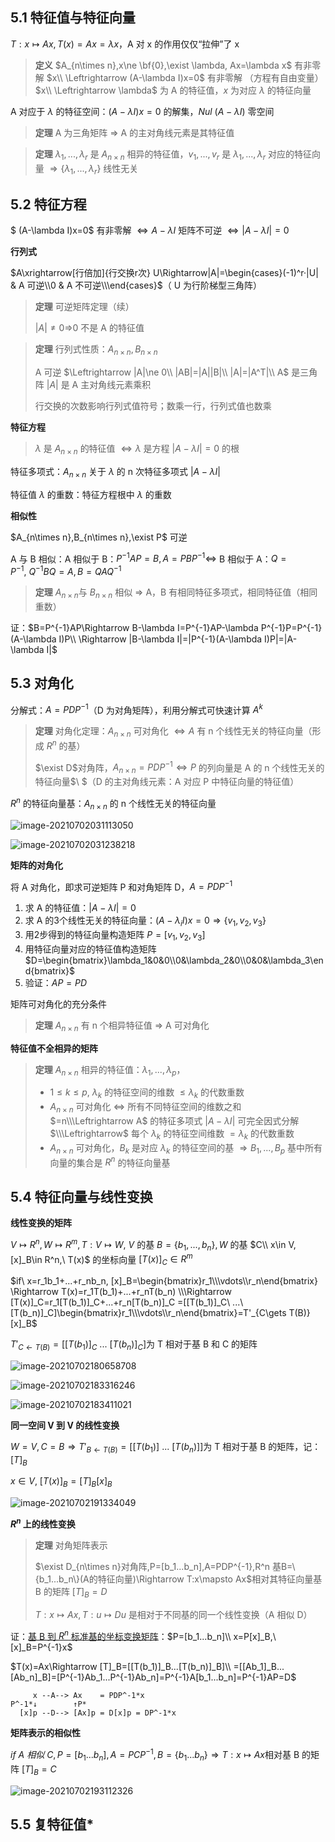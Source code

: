 ## 5.1 特征值与特征向量
$T:x\mapsto Ax, T(x)=Ax=\lambda x$，A 对 x 的作用仅仅“拉伸”了 x

> **定义** $A_{n\times n},x\ne \bf{0},\exist \lambda, Ax=\lambda x$ 有非零解 $x\\
> \Leftrightarrow (A-\lambda I)x=0$ 有非零解 （方程有自由变量）$x\\
> \Leftrightarrow \lambda$ 为 A 的特征值，$x$ 为对应 $\lambda$ 的特征向量

A 对应于 $\lambda$ 的特征空间：$(A-\lambda I)x=0$ 的解集，$Nul\ (A-\lambda I)$ 零空间

> **定理** A 为三角矩阵 $\Rightarrow$ A 的主对角线元素是其特征值

> **定理** $\lambda_1,...,\lambda_r$ 是 $A_{n\times n}$ 相异的特征值，$v_1,...,v_r$ 是 $\lambda_1,...,\lambda_r$ 对应的特征向量 $\Rightarrow \{\lambda_1,...,\lambda_r\}$ 线性无关

## 5.2 特征方程
$ (A-\lambda I)x=0$ 有非零解 $\Leftrightarrow A-\lambda I$ 矩阵不可逆 $\Leftrightarrow |A-\lambda I|=0$

**行列式**

$A\xrightarrow[行倍加]{行交换r次} U\Rightarrow|A|=\begin{cases}(-1)^r·|U| & A 可逆\\0 & A 不可逆\\\end{cases}$（ U 为行阶梯型三角阵）

> **定理** 可逆矩阵定理（续）
>
> $|A|\ne 0\Rightarrow$0 不是 A 的特征值

> **定理** 行列式性质：$A_{n\times n},B_{n\times n}$
>
> A 可逆  $\Leftrightarrow |A|\ne 0\\
> |AB|=|A||B|\\
> |A|=|A^T|\\
> A$ 是三角阵 $|A|$ 是 A 主对角线元素乘积
> 
> 行交换的次数影响行列式值符号；数乘一行，行列式值也数乘

**特征方程**

> $\lambda$ 是 $A_{n\times n}$ 的特征值 $\Leftrightarrow \lambda$ 是方程 $|A-\lambda I|=0$ 的根

特征多项式：$A_{n\times n}$ 关于 $\lambda$ 的 n 次特征多项式 $|A-\lambda I|$

特征值 $\lambda$ 的重数：特征方程根中 $\lambda$ 的重数

**相似性** 

$A_{n\times n},B_{n\times n},\exist P$ 可逆

A 与 B 相似：A 相似于 B：$P^{-1}AP=B,A=PBP^{-1}\Leftrightarrow$ B 相似于 A：$Q=P^{-1},\ Q^{-1}BQ=A, B=QAQ^{-1}$

> **定理** $A_{n\times n}$与 $B_{n\times n}$  相似 $\Rightarrow$ A，B 有相同特征多项式，相同特征值（相同重数）

证：$B=P^{-1}AP\Rightarrow B-\lambda I=P^{-1}AP-\lambda P^{-1}P=P^{-1}(A-\lambda I)P\\
\Rightarrow |B-\lambda I|=|P^{-1}(A-\lambda I)P|=|A-\lambda I|$

## 5.3 对角化

分解式：$A=PDP^{-1}$（D 为对角矩阵），利用分解式可快速计算 $A^k$

> **定理** 对角化定理：$A_{n\times n}$ 可对角化 $\Leftrightarrow A$ 有 n 个线性无关的特征向量（形成 $R^n$ 的基）
> 
> $\exist D$对角阵，$A_{n\times n}=PDP^{-1}\Leftrightarrow P$ 的列向量是 A 的 n 个线性无关的特征向量$\\
> $（D 的主对角线元素：A 对应 P 中特征向量的特征值）

$R^n$ 的特征向量基：$A_{n\times n}$ 的 n 个线性无关的特征向量

![image-20210702031113050](../assets/image-20210702031113050.png)

![image-20210702031238218](../assets/image-20210702031238218.png)

**矩阵的对角化**

将 A 对角化，即求可逆矩阵 P 和对角矩阵 D，$A=PDP^{-1}$ 

1. 求 A 的特征值：$|A-\lambda I|=0$
2. 求 A 的3个线性无关的特征向量：$(A-\lambda_i I)x=0\Rightarrow \{v_1,v_2,v_3\}$
3. 用2步得到的特征向量构造矩阵 $P=[v_1,v_2,v_3]$
4. 用特征向量对应的特征值构造矩阵 $D=\begin{bmatrix}\lambda_1&0&0\\0&\lambda_2&0\\0&0&\lambda_3\end{bmatrix}$
5. 验证：$AP=PD$

矩阵可对角化的充分条件

> **定理** $A_{n\times n}$ 有 n 个相异特征值 $\Rightarrow$ A 可对角化

**特征值不全相异的矩阵**

> **定理** $A_{n\times n}$ 相异的特征值：$\lambda_1,...,\lambda_p$，
>
> - $1\le k\le p,\ \lambda_k$ 的特征空间的维数 $\le\lambda_k$ 的代数重数
> - $A_{n\times n}$ 可对角化 $\Leftrightarrow$ 所有不同特征空间的维数之和 $=n\\\Leftrightarrow A$ 的特征多项式 $|A-\lambda I|$ 可完全因式分解 $\\\Leftrightarrow$ 每个 $\lambda_k$ 的特征空间维数 $=\lambda_k$ 的代数重数
> - $A_{n\times n}$ 可对角化，$B_k$ 是对应 $\lambda_k$ 的特征空间的基 $\Rightarrow B_1,...,B_p$ 基中所有向量的集合是 $R^n$ 的特征向量基

## 5.4 特征向量与线性变换

**线性变换的矩阵**

$V\mapsto R^n, W\mapsto R^m, T:V\mapsto W,\ V$ 的基 $B=\{b_1,...,b_n\}, W$ 的基 $C\\
x\in V, [x]_B\in R^n,\ T(x)$ 的坐标向量 $[T(x)]_C\in R^m$

$if\ x=r_1b_1+...+r_nb_n, [x]_B=\begin{bmatrix}r_1\\\vdots\\r_n\end{bmatrix}
\Rightarrow T(x)=r_1T(b_1)+...+r_nT(b_n)
\\\Rightarrow [T(x)]_C=r_1[T(b_1)]_C+...+r_n[T(b_n)]_C
=[[T(b_1)]_C\ ...\ [T(b_n)]_C]\begin{bmatrix}r_1\\\vdots\\r_n\end{bmatrix}=T'_{C\gets T(B)}[x]_B$

$T'_{C\gets T(B)}=[[T(b_1)]_C\ ...\ [T(b_n)]_C]$​ 为 T 相对于基 B 和  C 的矩阵

![image-20210702180658708](../assets/image-20210702180658708.png)

![image-20210702183316246](../assets/image-20210702183316246.png)

![image-20210702183411021](../assets/image-20210702183411021.png)

**同一空间 V 到 V 的线性变换**

$W=V,C=B \Rightarrow T'_{B\gets T(B)}=[[T(b_1)]\ ...\ [T(b_n)]]$​ 为 T 相对于基 B 的矩阵，记：$[T]_B$​

$x\in V,\ [T(x)]_B=[T]_B[x]_B$

![image-20210702191334049](../assets/image-20210702191334049.png)

**$R^n$ 上的线性变换**

> **定理** 对角矩阵表示
>
> $\exist D_{n\times n}对角阵,P=[b_1...b_n],A=PDP^{-1},R^n 基B=\{b_1...b_n\}(A的特征向量)\Rightarrow T:x\mapsto Ax$​ 相对其特征向量基 B 的矩阵 $[T]_B=D$​
>
> $T:x\mapsto Ax, T:u\mapsto Du$ 是相对于不同基的同一个线性变换（A 相似 D）

证：[基 B 到 $R^n$ 标准基的坐标变换矩阵](linear-algebra/vector-spaces?id=_44-坐标系)：$P=[b_1...b_n]\\
x=P[x]_B,\ [x]_B=P^{-1}x$

$T(x)=Ax\Rightarrow [T]_B=[[T(b_1)]_B...[T(b_n)]_B]\\
=[[Ab_1]_B...[Ab_n]_B]=[P^{-1}Ab_1...P^{-1}Ab_n]=P^{-1}A[b_1...b_n]=P^{-1}AP=D$​

```
     x --A--> Ax    = PDP^-1*x
P^-1*↓        ↑P*
  [x]p --D--> [Ax]p = D[x]p = DP^-1*x
```

**矩阵表示的相似性**

$if\ A\ 相似\ C,P=[b_1...b_n],A=PCP^{-1},B=\{b_1...b_n\}\Rightarrow T:x\mapsto Ax$​ 相对基 B 的矩阵 $[T]_B=C$​

![image-20210702193112326](../assets/image-20210702193112326.png)

## 5.5 复特征值*

